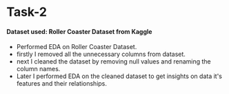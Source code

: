 # Task-2

#### Dataset used: Roller Coaster Dataset from Kaggle

* Performed EDA on Roller Coaster Dataset.
* firstly I removed all the unnecessary columns from dataset.
* next I cleaned the dataset by removing null values and renaming the column names.
* Later I performed EDA on the cleaned dataset to get insights on data it's features and their relationships.
